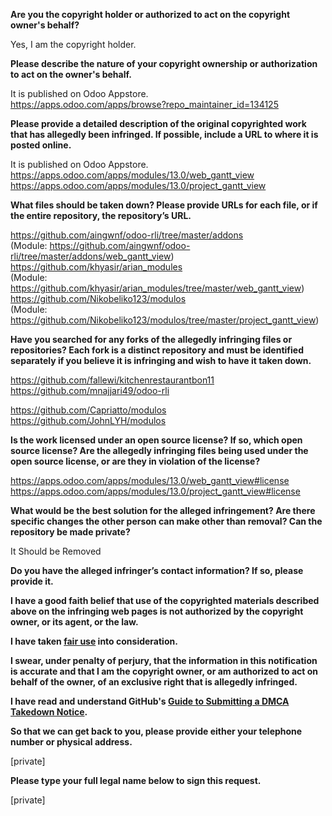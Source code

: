 **Are you the copyright holder or authorized to act on the copyright owner's behalf?**

Yes, I am the copyright holder.

**Please describe the nature of your copyright ownership or authorization to act on the owner's behalf.**

It is published on Odoo Appstore.  
https://apps.odoo.com/apps/browse?repo_maintainer_id=134125

**Please provide a detailed description of the original copyrighted work that has allegedly been infringed. If possible, include a URL to where it is posted online.**

It is published on Odoo Appstore.  
https://apps.odoo.com/apps/modules/13.0/web_gantt_view  
https://apps.odoo.com/apps/modules/13.0/project_gantt_view

**What files should be taken down? Please provide URLs for each file, or if the entire repository, the repository’s URL.**

https://github.com/aingwnf/odoo-rli/tree/master/addons  
(Module: https://github.com/aingwnf/odoo-rli/tree/master/addons/web_gantt_view)  
https://github.com/khyasir/arian_modules  
(Module: https://github.com/khyasir/arian_modules/tree/master/web_gantt_view)  
https://github.com/Nikobeliko123/modulos  
(Module: https://github.com/Nikobeliko123/modulos/tree/master/project_gantt_view)

**Have you searched for any forks of the allegedly infringing files or repositories? Each fork is a distinct repository and must be identified separately if you believe it is infringing and wish to have it taken down.**

https://github.com/fallewi/kitchenrestaurantbon11  
https://github.com/mnajjari49/odoo-rli

https://github.com/Capriatto/modulos  
https://github.com/JohnLYH/modulos

**Is the work licensed under an open source license? If so, which open source license? Are the allegedly infringing files being used under the open source license, or are they in violation of the license?**

https://apps.odoo.com/apps/modules/13.0/web_gantt_view#license  
https://apps.odoo.com/apps/modules/13.0/project_gantt_view#license

**What would be the best solution for the alleged infringement? Are there specific changes the other person can make other than removal? Can the repository be made private?**

It Should be Removed

**Do you have the alleged infringer’s contact information? If so, please provide it.**

**I have a good faith belief that use of the copyrighted materials described above on the infringing web pages is not authorized by the copyright owner, or its agent, or the law.**

**I have taken <a href="https://www.lumendatabase.org/topics/22">fair use</a> into consideration.**

**I swear, under penalty of perjury, that the information in this notification is accurate and that I am the copyright owner, or am authorized to act on behalf of the owner, of an exclusive right that is allegedly infringed.**

**I have read and understand GitHub's <a href="https://docs.github.com/articles/guide-to-submitting-a-dmca-takedown-notice/">Guide to Submitting a DMCA Takedown Notice</a>.**

**So that we can get back to you, please provide either your telephone number or physical address.**

[private]

**Please type your full legal name below to sign this request.**

[private]

